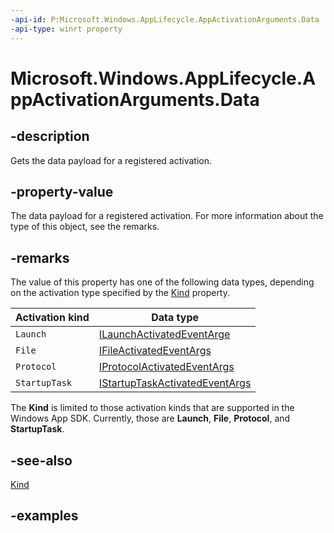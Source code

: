 ```yaml
---
-api-id: P:Microsoft.Windows.AppLifecycle.AppActivationArguments.Data
-api-type: winrt property
---
```


# Microsoft.Windows.AppLifecycle.AppActivationArguments.Data

<!--
public object Data { get; }
-->

## -description

Gets the data payload for a registered activation.

## -property-value

The data payload for a registered activation. For more information about the type of this object, see the remarks.

## -remarks

The value of this property has one of the following data types, depending on the activation type specified by the [Kind](appactivationarguments_kind.md) property.

| Activation kind | Data type |
|-----------------|-----------------------|
| `Launch` | [ILaunchActivatedEventArge](/uwp/api/windows.applicationmodel.activation.ilaunchactivatedeventargs) |
| `File` | [IFileActivatedEventArgs](/uwp/api/windows.applicationmodel.activation.ifileactivatedeventargs) |
| `Protocol` | [IProtocolActivatedEventArgs](/uwp/api/windows.applicationmodel.activation.iprotocolactivatedeventargs) |
| `StartupTask` | [IStartupTaskActivatedEventArgs](/uwp/api/windows.applicationmodel.activation.istartuptaskactivatedeventargs) |

The **Kind** is limited to those activation kinds that are supported in the Windows App SDK. Currently, those are **Launch**, **File**, **Protocol**, and **StartupTask**.

## -see-also

[Kind](appactivationarguments_kind.md)

## -examples
